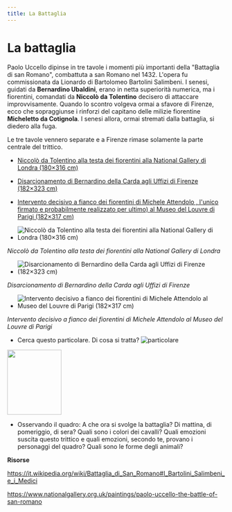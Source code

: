 ```yaml
---
title: La Battaglia
---
```


# La battaglia

Paolo Uccello dipinse in tre tavole i momenti più importanti della "Battaglia di san Romano", combattuta a san Romano nel 1432. L'opera fu commissionata da Lionardo di Bartolomeo Bartolini Salimbeni.
I senesi, guidati da **Bernardino Ubaldini**, erano in netta superiorità numerica, ma i fiorentini, comandati da **Niccolò da Tolentino** decisero di attaccare improvvisamente. Quando lo scontro volgeva ormai a sfavore di Firenze, ecco che  sopraggiunse i rinforzi del capitano delle milizie fiorentine **Micheletto da Cotignola**. I senesi allora, ormai stremati dalla battaglia, si diedero alla fuga.
 
Le tre tavole vennero separate e a Firenze rimase solamente la parte centrale del trittico.

- [Niccolò da Tolentino alla testa dei fiorentini alla National Gallery di Londra (180×316 cm)](
https://upload.wikimedia.org/wikipedia/commons/9/98/San_Romano_Battle_%28Paolo_Uccello%2C_London%29_01.jpg)

- [Disarcionamento di Bernardino della Carda agli Uffizi di Firenze (182×323 cm)]( https://upload.wikimedia.org/wikipedia/commons/d/df/La_batalla_de_San_Romano%2C_por_Paolo_Uccello.jpg)

- [Intervento decisivo a fianco dei fiorentini di Michele Attendolo , l'unico firmato e probabilmente realizzato per ultimo) al Museo del Louvre di Parigi (182×317  cm)]( https://upload.wikimedia.org/wikipedia/commons/d/d6/San_Romano_Battle_%28Paolo_Uccello%2C_Paris%29_01.jpg)

- ![Niccolò da Tolentino alla testa dei fiorentini alla National Gallery di Londra (180×316 cm)](
https://upload.wikimedia.org/wikipedia/commons/9/98/San_Romano_Battle_%28Paolo_Uccello%2C_London%29_01.jpg)

*Niccolò da Tolentino alla testa dei fiorentini alla National Gallery di Londra*

- ![Disarcionamento di Bernardino della Carda agli Uffizi di Firenze (182×323 cm)]( https://upload.wikimedia.org/wikipedia/commons/d/df/La_batalla_de_San_Romano%2C_por_Paolo_Uccello.jpg)

*Disarcionamento di Bernardino della Carda agli Uffizi di Firenze*

- ![Intervento decisivo a fianco dei fiorentini di Michele Attendolo al Museo del Louvre di Parigi (182×317  cm)]( https://upload.wikimedia.org/wikipedia/commons/d/d6/San_Romano_Battle_%28Paolo_Uccello%2C_Paris%29_01.jpg)

*Intervento decisivo a fianco dei fiorentini di Michele Attendolo al Museo del Louvre di Parigi*

- Cerca questo particolare. Di cosa si tratta?
![particolare](https://upload.wikimedia.org/wikipedia/commons/thumb/d/d9/Paolo_Uccello_032.jpg/494px-Paolo_Uccello_032.jpg)

<img src="https://upload.wikimedia.org/wikipedia/commons/thumb/d/d9/Paolo_Uccello_032.jpg/494px-Paolo_Uccello_032.jpg" 
width="125" height="150">

 - Osservando il quadro:
A che ora si svolge la battaglia? Di mattina, di pomeriggio, di sera?
Quali sono i colori dei cavalli?
Quali emozioni suscita questo trittico e quali emozioni, secondo te, provano i personaggi del quadro? 
Quali sono le forme degli animali?


**Risorse**

https://it.wikipedia.org/wiki/Battaglia_di_San_Romano#I_Bartolini_Salimbeni_e_i_Medici

https://www.nationalgallery.org.uk/paintings/paolo-uccello-the-battle-of-san-romano
